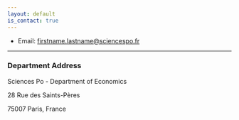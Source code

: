 ```yaml
---
layout: default
is_contact: true
---
```


* Email: firstname.lastname@sciencespo.fr

---

### Department Address

Sciences Po - Department of Economics

28 Rue des Saints-Pères

75007 Paris, France
